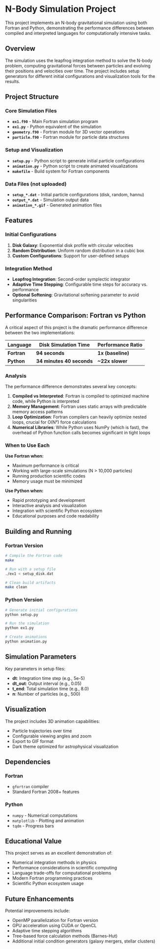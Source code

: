 # N-Body Simulation Project

This project implements an N-body gravitational simulation using both Fortran and Python, demonstrating the performance differences between compiled and interpreted languages for computationally intensive tasks.

## Overview

The simulation uses the leapfrog integration method to solve the N-body problem, computing gravitational forces between particles and evolving their positions and velocities over time. The project includes setup generators for different initial configurations and visualization tools for the results.

## Project Structure

### Core Simulation Files
- **`ex1.f90`** - Main Fortran simulation program
- **`ex1.py`** - Python equivalent of the simulation
- **`geometry.f90`** - Fortran module for 3D vector operations
- **`particle.f90`** - Fortran module for particle data structures

### Setup and Visualization
- **`setup.py`** - Python script to generate initial particle configurations
- **`animation.py`** - Python script to create animated visualizations
- **`makefile`** - Build system for Fortran components

### Data Files (not uploaded)
- **`setup_*.dat`** - Initial particle configurations (disk, random, hannu)
- **`output_*.dat`** - Simulation output data
- **`animation_*.gif`** - Generated animation files

## Features

### Initial Configurations
1. **Disk Galaxy**: Exponential disk profile with circular velocities
2. **Random Distribution**: Uniform random distribution in a cubic box
3. **Custom Configurations**: Support for user-defined setups

### Integration Method
- **Leapfrog Integration**: Second-order symplectic integrator
- **Adaptive Time Stepping**: Configurable time steps for accuracy vs. performance
- **Optional Softening**: Gravitational softening parameter to avoid singularities

## Performance Comparison: Fortran vs Python

A critical aspect of this project is the dramatic performance difference between the two implementations:

| Language | Disk Simulation Time | Performance Ratio |
|----------|---------------------|-------------------|
| **Fortran** | **94 seconds** | **1x (baseline)** |
| **Python** | **34 minutes 40 seconds** | **~22x slower** |

### Analysis

The performance difference demonstrates several key concepts:

1. **Compiled vs Interpreted**: Fortran is compiled to optimized machine code, while Python is interpreted
2. **Memory Management**: Fortran uses static arrays with predictable memory access patterns
3. **Loop Optimization**: Fortran compilers can heavily optimize nested loops, crucial for O(N²) force calculations
4. **Numerical Libraries**: While Python uses NumPy (which is fast), the overhead of Python function calls becomes significant in tight loops

### When to Use Each

**Use Fortran when:**
- Maximum performance is critical
- Working with large-scale simulations (N > 10,000 particles)
- Running production scientific codes
- Memory usage must be minimized

**Use Python when:**
- Rapid prototyping and development
- Interactive analysis and visualization
- Integration with scientific Python ecosystem
- Educational purposes and code readability

## Building and Running

### Fortran Version

```bash
# Compile the Fortran code
make

# Run with a setup file
./ex1 < setup_disk.dat

# Clean build artifacts
make clean
```

### Python Version

```bash
# Generate initial configurations
python setup.py

# Run the simulation
python ex1.py

# Create animations
python animation.py
```

## Simulation Parameters

Key parameters in setup files:
- **dt**: Integration time step (e.g., 5e-5)
- **dt_out**: Output interval (e.g., 0.05)
- **t_end**: Total simulation time (e.g., 8.0)
- **n**: Number of particles (e.g., 500)

## Visualization

The project includes 3D animation capabilities:
- Particle trajectories over time
- Configurable viewing angles and zoom
- Export to GIF format
- Dark theme optimized for astrophysical visualization

## Dependencies

### Fortran
- `gfortran` compiler
- Standard Fortran 2008+ features

### Python
- `numpy` - Numerical computations
- `matplotlib` - Plotting and animation
- `tqdm` - Progress bars

## Educational Value

This project serves as an excellent demonstration of:
- Numerical integration methods in physics
- Performance considerations in scientific computing
- Language trade-offs for computational problems
- Modern Fortran programming practices
- Scientific Python ecosystem usage

## Future Enhancements

Potential improvements include:
- OpenMP parallelization for Fortran version
- GPU acceleration using CUDA or OpenCL
- Adaptive time stepping algorithms
- Tree-based force calculation methods (Barnes-Hut)
- Additional initial condition generators (galaxy mergers, stellar clusters)
